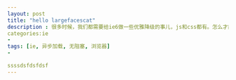 ```yaml
---
layout: post
title: "hello largefacescat"
description : 很多时候，我们都需要给ie6做一些优雅降级的事儿，js和css都有。怎么才能简单又有效呢？
categories:ie
- 
tags: [ie, 异步加载, 无阻塞, 浏览器]
- 

ssssdsfdsfdsf
---
```

